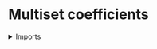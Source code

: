 #  Multiset coefficients

<details><summary>Imports</summary>
```agda
module elementary-number-theory.multiset-coefficients where

open import elementary-number-theory.addition-natural-numbers
open import elementary-number-theory.natural-numbers
```
</details>

## Idea

The multiset coefficients count the number of multisets of size `k` of elements of a set of size `n`. In oter words, it counts the number of connected componets of the type

```md
  Σ (A : Fin n → 𝔽), ∥ Fin k ≃ Σ (i : Fin n), A i ∥.
```

## Definition

```agda
multiset-coefficient : ℕ → ℕ → ℕ
multiset-coefficient zero-ℕ zero-ℕ = 1
multiset-coefficient zero-ℕ (succ-ℕ k) = 0
multiset-coefficient (succ-ℕ n) zero-ℕ = 1
multiset-coefficient (succ-ℕ n) (succ-ℕ k) =
  add-ℕ (multiset-coefficient (succ-ℕ n) k) (multiset-coefficient n (succ-ℕ k))
```
